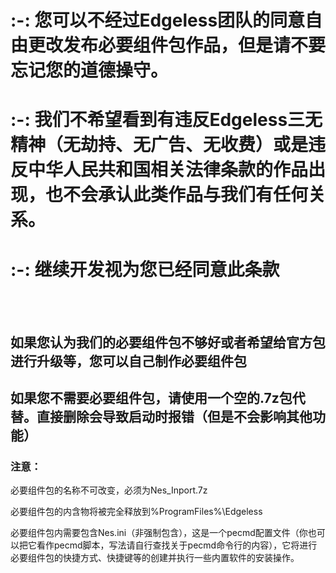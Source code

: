 # :-: 您可以不经过Edgeless团队的同意自由更改发布必要组件包作品，但是请不要忘记您的道德操守。
# :-: 我们不希望看到有违反Edgeless三无精神（无劫持、无广告、无收费）或是违反中华人民共和国相关法律条款的作品出现，也不会承认此类作品与我们有任何关系。
# :-: 继续开发视为您已经同意此条款
<br/>
<br/>

## 如果您认为我们的必要组件包不够好或者希望给官方包进行升级等，您可以自己制作必要组件包
## 如果您不需要必要组件包，请使用一个空的.7z包代替。直接删除会导致启动时报错（但是不会影响其他功能）
### 注意：
必要组件包的名称不可改变，必须为Nes_Inport.7z
<br/>

必要组件包的内含物将被完全释放到%ProgramFiles%\Edgeless
<br/>

必要组件包内需要包含Nes.ini（非强制包含），这是一个pecmd配置文件（你也可以把它看作pecmd脚本，写法请自行查找关于pecmd命令行的内容），它将进行必要组件包的快捷方式、快捷键等的创建并执行一些内置软件的安装操作。

